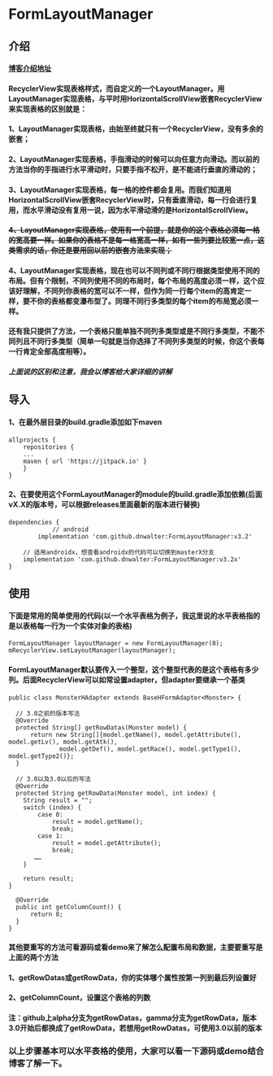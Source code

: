 # FormLayoutManager

## 介绍
#### [博客介绍地址](https://blog.csdn.net/DNWalter/article/details/103744584)
#### RecyclerView实现表格样式，而自定义的一个LayoutManager。用LayoutManager实现表格，与平时用HorizontalScrollView嵌套RecyclerView来实现表格的区别就是：
#### 1、LayoutManager实现表格，由始至终就只有一个RecyclerView，没有多余的嵌套；
#### 2、LayoutManager实现表格，手指滑动的时候可以向任意方向滑动。而以前的方法当你的手指进行水平滑动时，只要手指不松开，是不能进行垂直的滑动的；
#### 3、LayoutManager实现表格，每一格的控件都会复用。而我们知道用HorizontalScrollView嵌套RecyclerView时，只有垂直滑动，每一行会进行复用，而水平滑动没有复用一说，因为水平滑动滑的是HorizontalScrollView。
#### ~~4、LayoutManager实现表格，使用有一个前提，就是你的这个表格必须每一格的宽高要一样。如果你的表格不是每一格宽高一样，如有一些列要比较宽一点，这类需求的话，你还是要用回以前的嵌套方法来实现；~~
#### 4、LayoutManager实现表格，现在也可以不同列或不同行根据类型使用不同的布局。但有个限制，不同列使用不同的布局时，每个布局的高度必须一样，这个应该好理解，不同列你表格的宽可以不一样，但作为同一行每个item的高肯定一样，要不你的表格都变瀑布型了。同理不同行多类型的每个item的布局宽必须一样。
#### 还有我只提供了方法，一个表格只能单独不同列多类型或是不同行多类型，不能不同列且不同行多类型（简单一句就是当你选择了不同列多类型的时候，你这个表每一行肯定全部高度相等）。
#### *上面说的区别和注意，我会以博客给大家详细的讲解*

## 导入
#### 1、在最外层目录的build.gradle添加如下maven
    allprojects {
	    repositories {
    	...
		maven { url 'https://jitpack.io' }
	    }
	}
#### 2、在要使用这个FormLayoutManager的module的build.gradle添加依赖(后面vX.X的版本号，可以根据releases里面最新的版本进行替换)
    dependencies {
                // android
	        implementation 'com.github.dnwalter:FormLayoutManager:v3.2'
		
		// 适用androidx，想查看androidx的代码可以切换到masterX分支
		implementation 'com.github.dnwalter:FormLayoutManager:v3.2x'
	}

## 使用
#### 下面是常用的简单使用的代码(以一个水平表格为例子，我这里说的水平表格指的是以表格每一行为一个实体对象的表格)
    FormLayoutManager layoutManager = new FormLayoutManager(8);
    mRecyclerView.setLayoutManager(layoutManager);
#### FormLayoutManager默认要传入一个整型，这个整型代表的是这个表格有多少列。后面RecyclerView可以如常设置adapter，但adapter要继承一个基类
    public class MonsterHAdapter extends BaseHFormAdapter<Monster> {

      // 3.0之前的版本写法
      @Override
      protected String[] getRowDatas(Monster model) {
          return new String[]{model.getName(), model.getAttribute(), model.getLv(), model.getAtk(),
                  model.getDef(), model.getRace(), model.getType1(), model.getType2()};
      }  
    
      // 3.0以及3.0以后的写法  
      @Override
      protected String getRowData(Monster model, int index) {
        String result = "";
        switch (index) {
            case 0:
                result = model.getName();
                break;
            case 1:
                result = model.getAttribute();
                break;
           ……
        }

        return result;
    }
    
      @Override
      public int getColumnCount() {
          return 8;
      }
    }
#### 其他要重写的方法可看源码或看demo来了解怎么配置布局和数据，主要要重写是上面的两个方法
#### 1、getRowDatas或getRowData，你的实体哪个属性按第一列到最后列设置好
#### 2、getColumnCount，设置这个表格的列数
#### 注：github上alpha分支为getRowDatas，gamma分支为getRowData，版本3.0开始后都换成了getRowData，若想用getRowDatas，可使用3.0以前的版本

### 以上步骤基本可以水平表格的使用，大家可以看一下源码或demo结合博客了解一下。
